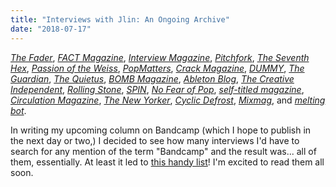 ```yaml
---
title: "Interviews with Jlin: An Ongoing Archive"
date: "2018-07-17"
---
```


[_The Fader_](http://www.thefader.com/2017/05/02/jlin-black-origami-interview), [_FACT Magazine_](http://www.factmag.com/2015/03/05/i-create-from-a-place-that-is-the-belly-of-the-beast-jlin-unleashes-her-dark-energy-on-footwork/), [_Interview Magazine_](https://www.interviewmagazine.com/music/jlin-klein-realities-electronic-music), [_Pitchfork_](https://pitchfork.com/features/profile/10071-jlin-woman-of-steel/), [_The Seventh Hex_](http://theseventhhex.com/post/171553420700/jlin-interview), [_Passion of the Weiss_](https://www.passionweiss.com/2017/05/05/jlin-interview/), [_PopMatters_](https://www.popmatters.com/jlin-warrior-of-art-2495386256.html), [_Crack Magazine_](https://crackmagazine.net/article/long-reads/sync-holly-herndon-interviews-jlin/), [_DUMMY_](http://www.dummymag.com/features/jlin-dark-energy-interview), [_The Guardian_](https://www.theguardian.com/music/2017/may/18/jlin-black-origami-simon-reynolds), [_The Quietus_](http://thequietus.com/articles/17499-jlin-interview), [_BOMB Magazine_](https://bombmagazine.org/articles/jlin/), [_Ableton Blog_](https://www.ableton.com/en/blog/jlin-holly-herndon-comparing-notes/), [_The Creative Independent_](https://thecreativeindependent.com/people/jlin-on-learning-from-failure/), [_Rolling Stone_](https://www.rollingstone.com/music/music-features/the-innovator-how-jlin-is-altering-dance-musics-dna-201567/), [_SPIN_](https://www.spin.com/featured/jlin-may-2017-cover-story/), [_No Fear of Pop_](http://www.nofearofpop.net/blog/interview-jlin), [_self-titled magazine_](http://www.self-titledmag.com/2015/08/07/interview-rp-boo-jlin/), [_Circulation Magazine_](http://www.circulation-mag.com/2015/07/interview-jlin/), [_The New Yorker_](https://www.newyorker.com/magazine/2017/05/22/black-origami-jlins-moody-new-dance-album), [_Cyclic Defrost_](https://www.cyclicdefrost.com/2016/02/jlin-i-can-see-sounds-interview-by-david-sullivan/), [_Mixmag_](https://mixmag.net/feature/jlin-gold), and [_melting bot_](http://www.inpartmaint.com/MBIP-5555-download/).

In writing my upcoming column on Bandcamp (which I hope to publish in the next day or two,) I decided to see how many interviews I'd have to search for any mention of the term "Bandcamp" and the result was... all of them, essentially. At least it led to [this handy list](http://extratone.com/jlininterviews)! I'm excited to read them all soon.

